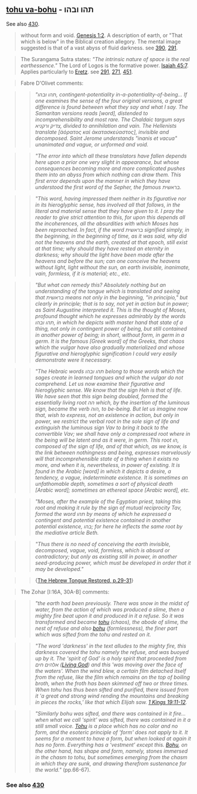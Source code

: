 ## [tohu va-bohu](/keys/ThHV.VBHV) - תהו ובהו
See also [430](430).

> without form and void. [Genesis 1:2](http://biblehub.com/genesis/1-2.htm). A description of earth, or "That which is below" in the Biblical creation allegory. The mental image suggested is that of a vast abyss of fluid darkness. see [390](390), [291](291).

> The Surangama Sutra states: *"The intrinsic nature of space is the real earthessence."* The Lord of Logos is the formative power. [Isaiah 45:7](http://biblehub.com/genesis/1-2.htm). Applies particularly to [Eretz](/keys/ARTz). see [291](291), [271](271), [451](451).

> Fabre D'Olivet comments:

> > *"תהו ובהו, contingent-potentiality in-a-potentiality-of-being... If one examines the sense of the four original versions, a great difference is found between what they say and what I say. The Samaritan versions reads [word], distended to incomprehensibility and most rare. The Chaldaic targum says צדיק ורקניא, divided to annihilation and vain. The Hellenists translate [ἀόρατος καὶ ἀκατασκεύαστος], invisible and decomposed. Saint Jerome understands "inanis et vacua" unanimated and vague, or unformed and void.*

> > *"The error into which all these translators have fallen depends here upon a prior one very slight in appearance, but whose consequences becoming more and more complicated pushes them into an abyss from which nothing can draw them. This first error depends upon the manner in which they have understood the first word of the Sepher, the famous בראשית.*

> > *"This word, having impressed them neither in its figurative nor in its hieroglyphic sense, has involved all that follows, in the literal and material sense that they have given to it. I pray the reader to give strict attention to this, for upon this depends all the incoherences, all the absurdities with which Moses has been reproached. In fact, if the word בראשית signified simply, in the beginning, in the beginning of time, as it was said, why did not the heavens and the earth, created at that epoch, still exist at that time; why should they have rested an eternity in darkness; why should the light have been made after the heavens and before the sun; can one conceive the heavens without light, light without the sun, an earth invisible, inanimate, vain, formless, if it is material; etc., etc.*

> > *"But what can remedy this? Absolutely nothing but an understanding of the tongue which is translated and seeing that בראשית means not only in the beginning, "in principio," but clearly in principle; that is to say, not yet in action but in power; as Saint Augustine interpreted it. This is the thought of Moses, profound thought which he expresses admirably by the words תהו ובהו, in which he depicts with master hand that state of a thing, not only in contingent power of being, but still contained in another power of being; in short, without form, in germ in a germ. It is the famous [Greek word] of the Greeks, that chaos which the vulgar have also gradually materialized and whose figurative and hieroglyphic signification I could very easily demonstrate were it necessary.*

> > *"The Hebraic words תהו ובהו belong to those words which the sages create in learned tongues and which the vulgar do not comprehend. Let us now examine their figurative and hieroglyphic sense. We know that the sign Heh is that of life. We have seen that this sign being doubled, formed the essentially living root הה which, by the insertion of the luminous sign, became the verb הוה, to be-being. But let us imagine now that, wish to express, not an existence in action, but only in power, we restrict the verbal root in the sole sign of life and extinguish the luminous sign Vav to bring it back to the convertible Vav; we shall have only a compressed root where in the being will be latent and as it were, in germ. This root הו, composed of the sign of life, and of that which, as we know, is the link between nothingness and being, expresses marvelously will that incomprehensible state of a thing when it exists no more, and when it is, nevertheless, in power of existing. It is found in the Arabic [word] in which it depicts a desire, a tendency, a vague, indeterminate existence. It is sometimes an unfathomable depth, sometimes a sort of physical death [Arabic word]; sometimes an ethereal space [Arabic word], etc.*

> > *"Moses, after the example of the Egyptian priest, taking this root and making it rule by the sign of mutual reciprocity Tav, formed the word תהו by means of which he expressed a contingent and potential existence contained in another potential existence, בהו; for here he inflects the same root by the mediative article Beth.*

> > *"Thus there is no need of conceiving the earth invisible, decomposed, vague, void, formless, which is absurd or contradictory; but only as existing still in power, in another seed-producing power, which must be developed in order that it may be developed."*

> > {[The Hebrew Tongue Restored, p.29-31](https://archive.org/stream/hebraictongueres00fabriala#page/29/mode/2up)}

> The Zohar [I:16A, 30A-B] comments:

> > *"the earth had been previously. There was snow in the midst of water, from the action of which was produced a slime, then a mighty fire beat upon it and produced in it a refuse. So it was transformed and became [tohu](/keys/ThHV) (chaos), the abode of slime, the nest of refuse and also [bohu](/keys/BHV) (formlessness), the finer part which was sifted from the tohu and rested on it.*

> > *"The word 'darkness' in the text alludes to the mighty fire, this darkness covered the tohu namely the refuse, and was buoyed up by it. The 'spirit of God' is a holy spirit that proceeded from אלהים חים ([Living God](/keys/ALHIM.ChIM)) and this 'was moving over the face of the waters'. When the wind blew, a certain film detached itself from the refuse, like the film which remains on the top of boiling broth, when the froth has been skimmed off two or three times. When tohu has thus been sifted and purified, there issued from it 'a great and strong wind rending the mountains and breaking in pieces the rocks,' like that which Elijah saw. [1 Kings 19:11-12](http://biblehub.com/1_kings/19-11.htm).*

> > *"Similarly bohu was sifted, and there was contained in it fire... when what we call 'spirit' was sifted, there was contained in it a still small voice. [Tohu](/keys/ThHV) is a place which has no color and no form, and the esoteric principle of 'form' does not apply to it. It seems for a moment to have a form, but when looked at again it has no form. Everything has a 'vestment' except this. [Bohu](/keys/BHV), on the other hand, has shape and form, namely, stones immersed in the chasm to tohu, but sometimes emerging from the chasm in which they are sunk, and drawing therefrom sustenance for the world."* (pp.66-67).

### See also [430](430)